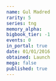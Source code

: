 ```yaml
---
name: Gul Madred
rarity: 5
series: tng
memory_alpha:
bigbook_tier: -1
events: 0
in_portal: true
date: 01/01/2016
obtained: Launch
mega: false
published: true
---
```



